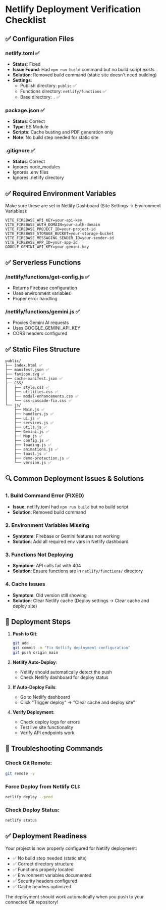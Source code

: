 # Netlify Deployment Verification Checklist

## ✅ Configuration Files

### netlify.toml ✅
- **Status**: Fixed
- **Issue Found**: Had `npm run build` command but no build script exists
- **Solution**: Removed build command (static site doesn't need building)
- **Settings**:
  - Publish directory: `public` ✅
  - Functions directory: `netlify/functions` ✅
  - Base directory: `.` ✅

### package.json ✅
- **Status**: Correct
- **Type**: ES Module
- **Scripts**: Cache busting and PDF generation only
- **Note**: No build step needed for static site

### .gitignore ✅
- **Status**: Correct
- Ignores node_modules
- Ignores .env files
- Ignores .netlify directory

## ✅ Required Environment Variables

Make sure these are set in Netlify Dashboard (Site Settings → Environment Variables):

```
VITE_FIREBASE_API_KEY=your-api-key
VITE_FIREBASE_AUTH_DOMAIN=your-auth-domain
VITE_FIREBASE_PROJECT_ID=your-project-id
VITE_FIREBASE_STORAGE_BUCKET=your-storage-bucket
VITE_FIREBASE_MESSAGING_SENDER_ID=your-sender-id
VITE_FIREBASE_APP_ID=your-app-id
GOOGLE_GEMINI_API_KEY=your-gemini-key
```

## ✅ Serverless Functions

### /netlify/functions/get-config.js ✅
- Returns Firebase configuration
- Uses environment variables
- Proper error handling

### /netlify/functions/gemini.js ✅
- Proxies Gemini AI requests
- Uses GOOGLE_GEMINI_API_KEY
- CORS headers configured

## ✅ Static Files Structure

```
public/
├── index.html ✅
├── manifest.json ✅
├── favicon.svg ✅
├── cache-manifest.json ✅
├── CSS/
│   ├── style.css ✅
│   ├── utilities.css ✅
│   ├── modal-enhancements.css ✅
│   └── css-cascade-fix.css ✅
└── js/
    ├── Main.js ✅
    ├── handlers.js ✅
    ├── ui.js ✅
    ├── services.js ✅
    ├── utils.js ✅
    ├── Gemini.js ✅
    ├── Map.js ✅
    ├── config.js ✅
    ├── loading.js ✅
    ├── animations.js ✅
    ├── toast.js ✅
    ├── demo-protection.js ✅
    └── version.js ✅
```

## 🔍 Common Deployment Issues & Solutions

### 1. Build Command Error (FIXED)
- **Issue**: netlify.toml had `npm run build` but no build script
- **Solution**: Removed build command

### 2. Environment Variables Missing
- **Symptom**: Firebase or Gemini features not working
- **Solution**: Add all required env vars in Netlify dashboard

### 3. Functions Not Deploying
- **Symptom**: API calls fail with 404
- **Solution**: Ensure functions are in `netlify/functions/` directory

### 4. Cache Issues
- **Symptom**: Old version still showing
- **Solution**: Clear Netlify cache (Deploy settings → Clear cache and deploy site)

## 🚀 Deployment Steps

1. **Push to Git**:
   ```bash
   git add .
   git commit -m "Fix Netlify deployment configuration"
   git push origin main
   ```

2. **Netlify Auto-Deploy**:
   - Netlify should automatically detect the push
   - Check Netlify dashboard for deploy status

3. **If Auto-Deploy Fails**:
   - Go to Netlify dashboard
   - Click "Trigger deploy" → "Clear cache and deploy site"

4. **Verify Deployment**:
   - Check deploy logs for errors
   - Test live site functionality
   - Verify API endpoints work

## 🔧 Troubleshooting Commands

### Check Git Remote:
```bash
git remote -v
```

### Force Deploy from Netlify CLI:
```bash
netlify deploy --prod
```

### Check Deploy Status:
```bash
netlify status
```

## ✅ Deployment Readiness

Your project is now properly configured for Netlify deployment:
- ✅ No build step needed (static site)
- ✅ Correct directory structure
- ✅ Functions properly located
- ✅ Environment variables documented
- ✅ Security headers configured
- ✅ Cache headers optimized

The deployment should work automatically when you push to your connected Git repository!
